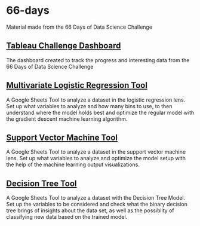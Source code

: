 # 66-days
Material made from the 66 Days of Data Science Challenge

## [Tableau Challenge Dashboard](https://public.tableau.com/profile/lucasbrowdias#!/vizhome/66DaysofDataChallenge/WorkTracker)
The dashboard created to track the progress and interesting data from the 66 Days of Data Science Challenge

## [Multivariate Logistic Regression Tool](https://docs.google.com/spreadsheets/d/12HaukahFWy0aqA3HnhiwfeCcAHFHWu6Q0ylW7QCRIbY/edit?usp=sharing)
A Google Sheets Tool to analyze a dataset in the logistic regression lens. Set up what variables to analyze and how many bins to use, to then understand where the model holds best and optimize the regular model with the gradient descent machine learning algorithm.

## [Support Vector Machine Tool](https://docs.google.com/spreadsheets/d/1MVFO87xh8g-Cg53MsV-cKVRl4gMUtTBRBazV_iL5414/edit?usp=sharing)
A Google Sheets Tool to analyze a dataset in the support vector machine lens. Set up what variables to analyze and optimize the model setup with the help of the machine learning output visualizations.

## [Decision Tree Tool](https://docs.google.com/spreadsheets/d/1b9lOYeEYjnznsTF2JpEFZwUlqiehC1dEPjcRL3jqu2M/edit?usp=sharing)
A Google Sheets Tool to analyze a dataset with the Decision Tree Model. Set up the variables to be considered and check what the binary decision tree brings of insights about the data set, as well as the possiblity of classifying new data based on the trained model.
